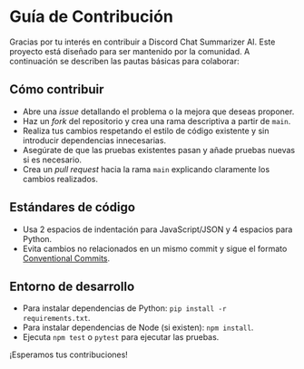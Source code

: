 # Guía de Contribución

Gracias por tu interés en contribuir a Discord Chat Summarizer AI. Este proyecto está diseñado para ser mantenido por la comunidad. A continuación se describen las pautas básicas para colaborar:

## Cómo contribuir

- Abre una *issue* detallando el problema o la mejora que deseas proponer.
- Haz un *fork* del repositorio y crea una rama descriptiva a partir de `main`.
- Realiza tus cambios respetando el estilo de código existente y sin introducir dependencias innecesarias.
- Asegúrate de que las pruebas existentes pasan y añade pruebas nuevas si es necesario.
- Crea un *pull request* hacia la rama `main` explicando claramente los cambios realizados.

## Estándares de código

- Usa 2 espacios de indentación para JavaScript/JSON y 4 espacios para Python.
- Evita cambios no relacionados en un mismo commit y sigue el formato [Conventional Commits](https://www.conventionalcommits.org/es/v1.0.0/).

## Entorno de desarrollo

- Para instalar dependencias de Python: `pip install -r requirements.txt`.
- Para instalar dependencias de Node (si existen): `npm install`.
- Ejecuta `npm test` o `pytest` para ejecutar las pruebas.

¡Esperamos tus contribuciones!
